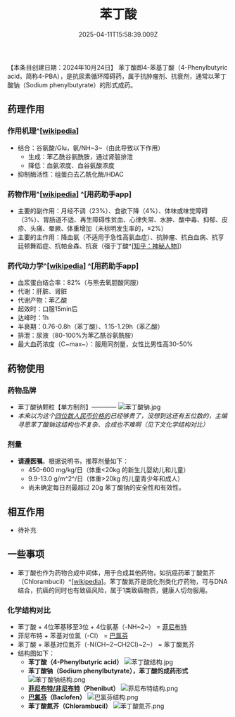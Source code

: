 ﻿---
title: 苯丁酸
description: 
published: true
date: 2025-04-11T15:58:39.009Z
tags: 
editor: markdown
dateCreated: 2025-04-11T15:58:34.573Z
---

【本条目创建日期：2024年10月24日】
苯丁酸即4-苯基丁酸（4-Phenylbutyric acid，简称4-PBA），是抗尿素循环障碍药，属于抗肿瘤剂、抗衰剂，通常以苯丁酸钠（Sodium phenylbutyrate）的形式成药。
## 药理作用
### 作用机理^[[wikipedia](https://en.wikipedia.org/wiki/Sodium_phenylbutyrate)]
- 结合：谷氨酸/Glu，氨/NH~3~（由此导致以下作用）
  - 生成：苯乙酰谷氨酰胺，通过肾脏排泄
  - 降低：血氨浓度、血谷氨酸浓度
- 抑制酶活性：组蛋白去乙酰化酶/HDAC
### 药物作用^[[wikipedia](https://en.wikipedia.org/wiki/Sodium_phenylbutyrate)] ^[用药助手app]
- 主要的副作用：月经不调（23%）、食欲下降（4%）、体味或味觉障碍（3%）、胃肠道不适、再生障碍性贫血、心律失常、水肿、酸中毒、抑郁、皮疹、头痛、晕厥、体重增加（未标明发生率的，≤2%）
- 主要的主作用：降血氨（不适用于急性高氨血症）、抗肿瘤、抗白血病、抗亨廷顿舞蹈症、抗帕金森、抗衰（强于丁酸^[[知乎：神秘人物](https://www.zhihu.com/question/529937596/answer/2458130467)]）
### 药代动力学^[[wikipedia](https://en.wikipedia.org/wiki/Sodium_phenylbutyrate)] ^[用药助手app]
- 血浆蛋白结合率：82%（与熊去氧胆酸同服）
- 代谢：肝脏、肾脏
- 代谢产物：苯乙酸
- 起效时：口服15min后
- 达峰时：1h
- 半衰期：0.76-0.8h（苯丁酸）、1.15-1.29h（苯乙酸）
- 排泄：尿液（80-100%为苯乙酰谷氨酰胺）
- 最大血药浓度（C~max~）：服用同剂量，女性比男性高30-50%
## 药物使用
### 药物品牌
- 苯丁酸钠颗粒【单方制剂】————
![苯丁酸钠.jpg](/imgs/苯丁酸钠.jpg)
- *本来以为这个[四位数人民币价格的](/drug/沙芬酰胺)已经够贵了，没想到这还有五位数的，主编寻思苯丁酸钠这结构也不复杂、合成也不难啊（见下文化学结构对比）*
### 剂量
- **请遵医嘱**。根据说明书，推荐剂量如下：
  - 450-600 mg/kg/日（体重<20kg 的新生儿婴幼儿和儿童）
  - 9.9-13.0 g/m^2^/日（体重>20kg 的儿童青少年和成人）
  - 尚未确定每日剂最超过 20g 苯丁酸钠的安全性和有效性。
## 相互作用
- 待补充
## 一些事项
- 苯丁酸也作为药物合成中间体，用于合成其他药物，如抗癌药苯丁酸氮芥（Chlorambucil）^[[wikipedia](https://en.wikipedia.org/wiki/Chlorambucil)]。苯丁酸氮芥是烷化剂类化疗药物，可与DNA结合，抗癌的同时也有致癌风险，属于1类致癌物质，健康人切勿服用。
### 化学结构对比
- 苯丁酸 + 4位苯基移至3位 + 4位氨基（-NH~2~） = [菲尼布特](/drug/Phenibut)
- 菲尼布特 + 苯基对位氯（-Cl） = [巴氯芬](/drug/BCF)
- 苯丁酸 + 苯基对位氮芥（-N(CH~2~CH2Cl)~2~） = 苯丁酸氮芥
- 结构图如下：
  - **苯丁酸（4-Phenylbutyric acid）** ![苯丁酸结构.jpg](/imgs/苯丁酸结构.jpg)
  - **苯丁酸钠（Sodium phenylbutyrate），苯丁酸的成药形式** ![苯丁酸钠结构.png](/imgs/苯丁酸钠结构.png)
  - **[菲尼布特/非尼布特](/drug/Phenibut)（Phenibut）** ![菲尼布特结构.png](/imgs/菲尼布特结构.png)
  - **[巴氯芬](/drug/BCF)（Baclofen）** ![巴氯芬结构.png](/imgs/巴氯芬结构.png)
  - **苯丁酸氮芥（Chlorambucil）** ![苯丁酸氮芥.png](/imgs/苯丁酸氮芥.png)
